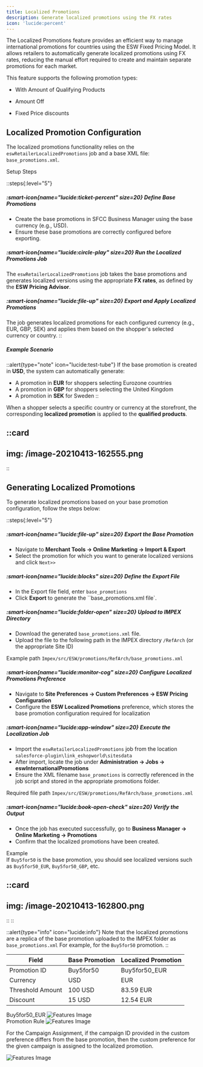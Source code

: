 ```yaml
---
title: Localized Promotions
description: Generate localized promotions using the FX rates
icon: 'lucide:percent'
---
```


The Localized Promotions feature provides an efficient way to manage international promotions for countries using the ESW Fixed Pricing Model. It allows retailers to automatically generate localized promotions using FX rates, reducing the manual effort required to create and maintain separate promotions for each market. <br>

This feature supports the following promotion types:

- With Amount of Qualifying Products

- Amount Off

- Fixed Price discounts


## Localized Promotion Configuration

The localized promotions functionality relies on the `eswRetailerLocalizedPromotions` job and a base XML file: `base_promotions.xml`.

Setup Steps

::steps{:level="5"}
  ##### :smart-icon{name="lucide:ticket-percent" size=20} Define Base Promotions

  - Create the base promotions in SFCC Business Manager using the base currency (e.g., USD).
  - Ensure these base promotions are correctly configured before exporting.

  ##### :smart-icon{name="lucide:circle-play" size=20} Run the Localized Promotions Job

  The `eswRetailerLocalizedPromotions` job takes the base promotions and generates localized versions using the appropriate **FX rates**, as defined by the **ESW Pricing Advisor**.

  ##### :smart-icon{name="lucide:file-up" size=20} Export and Apply Localized Promotions

  The job generates localized promotions for each configured currency (e.g., EUR, GBP, SEK) and applies them based on the shopper's selected currency or country.
::

##### Example Scenario

::alert{type="note" icon="lucide:test-tube"}
  If the base promotion is created in **USD**, the system can automatically generate:
  - A promotion in **EUR** for shoppers selecting Eurozone countries
  - A promotion in **GBP** for shoppers selecting the United Kingdom
  - A promotion in **SEK** for Sweden
::

When a shopper selects a specific country or currency at the storefront, the corresponding **localized promotion** is applied to the **qualified products**.

::card
---
 img: /image-20210413-162555.png
--- 
::


## Generating Localized Promotions

To generate localized promotions based on your base promotion configuration, follow the steps below:

::steps{:level="5"}
  ##### :smart-icon{name="lucide:file-up" size=20} Export the Base Promotion

  - Navigate to **Merchant Tools → Online Marketing → Import & Export**
  - Select the promotion for which you want to generate localized versions and click `Next>>`

  ##### :smart-icon{name="lucide:blocks" size=20} Define the Export File

  - In the Export file field, enter `base_promotions`
  - Click **Export** to generate the ``base_promotions.xml file`.

  ##### :smart-icon{name="lucide:folder-open" size=20} Upload to IMPEX Directory

  - Download the generated `base_promotions.xml` file.
  - Upload the file to the following path in the IMPEX directory `/RefArch` (or the appropriate Site ID)

  Example path `Impex/src/ESW/promotions/RefArch/base_promotions.xml`

  ##### :smart-icon{name="lucide:monitor-cog" size=20} Configure Localized Promotions Preference

  - Navigate to **Site Preferences → Custom Preferences → ESW Pricing Configuration**
  - Configure the **ESW Localized Promotions** preference, which stores the base promotion configuration required for localization

  ##### :smart-icon{name="lucide:app-window" size=20} Execute the Localization Job

  - Import the `eswRetailerLocalizedPromotions` job from the location `salesforce-plugin\link_eshopworld\sitesdata`
  - After import, locate the job under **Administration → Jobs → eswInternationalPromotions**
  - Ensure the XML filename `base_promotions` is correctly referenced in the job script and stored in the appropriate promotions folder.

  Required file path `Impex/src/ESW/promotions/RefArch/base_promotions.xml`

  ##### :smart-icon{name="lucide:book-open-check" size=20} Verify the Output

  - Once the job has executed successfully, go to **Business Manager → Online Marketing → Promotions**
  - Confirm that the localized promotions have been created.

  Example <br>
  If `Buy5for50` is the base promotion, you should see localized versions such as `Buy5for50_EUR`, `Buy5for50_GBP`, etc.

  ::card
  ---
  img: /image-20210413-162800.png
  --- 
  ::
::

::alert{type="info" icon="lucide:info"}
  Note that the localized promotions are a replica of the base promotion uploaded to the IMPEX folder as `base_promotions.xml` For example, for the `Buy5for50` promotion.
::

<div class="relative overflow-x-auto shadow-md sm:rounded-lg">
  <table class="w-full text-sm text-left rtl:text-right text-gray-500 dark:text-gray-400">
    <thead class="text-xs text-gray-700 uppercase bg-gray-50 dark:bg-gray-700 dark:text-gray-400">
      <tr>
        <th class="px-6 py-3">Field</th>
        <th class="px-6 py-3">Base Promotion</th>
        <th class="px-6 py-3">Localized Promotion</th>
      </tr>
    </thead>
    <tbody>
      <tr class="bg-white border-b dark:bg-gray-800 dark:border-gray-700 hover:bg-gray-50 dark:hover:bg-gray-600">
        <td class="px-6 py-4">Promotion ID</td>
        <td class="px-6 py-4">Buy5for50</td>
        <td class="px-6 py-4">Buy5for50_EUR</td>
      </tr>
      <tr class="bg-white border-b dark:bg-gray-800 dark:border-gray-700 hover:bg-gray-50 dark:hover:bg-gray-600">
        <td class="px-6 py-4">Currency</td>
        <td class="px-6 py-4">USD</td>
        <td class="px-6 py-4">EUR</td>
      </tr>
      <tr class="bg-white border-b dark:bg-gray-800 dark:border-gray-700 hover:bg-gray-50 dark:hover:bg-gray-600">
        <td class="px-6 py-4">Threshold Amount</td>
        <td class="px-6 py-4">100 USD</td>
        <td class="px-6 py-4">83.59 EUR</td>
      </tr>
      <tr class="bg-white dark:bg-gray-800 hover:bg-gray-50 dark:hover:bg-gray-600">
        <td class="px-6 py-4">Discount</td>
        <td class="px-6 py-4">15 USD</td>
        <td class="px-6 py-4">12.54 EUR</td>
      </tr>
    </tbody>
  </table>
</div>

<div class="bg-white dark:bg-neutral-900 p-4 rounded-xl shadow-lg">
<caption class="caption-center text-base font-medium text-neutral-700 dark:text-neutral-300 mb-2">
      Buy5for50_EUR
    </caption>
<img class="w-full h-auto scale-100 hover:scale-140 ease-in duration-500 rounded-xl shadow-lg" src="/image-20210413-162823.png" alt="Features Image">
</div>

<div class="bg-white dark:bg-neutral-900 p-4 rounded-xl shadow-lg">
<caption class="caption-center text-base font-medium text-neutral-700 dark:text-neutral-300 mb-2">
      Promotion Rule
    </caption>
<img class="w-full h-auto scale-100 hover:scale-140 ease-in duration-500 rounded-xl shadow-lg" src="/image-20210413-162832.png" alt="Features Image">
</div>

For the Campaign Assignment, if the campaign ID provided in the custom preference differs from the base promotion, then the custom preference for the given campaign is assigned to the localized promotion.

<div class="bg-white dark:bg-neutral-900 p-4 rounded-xl shadow-lg">
<caption class="caption-center text-base font-medium text-neutral-700 dark:text-neutral-300 mb-2">
    </caption>
<img class="w-full h-auto scale-100 hover:scale-140 ease-in duration-500 rounded-xl shadow-lg" src="/image-20210413-162900.png" alt="Features Image">
</div>